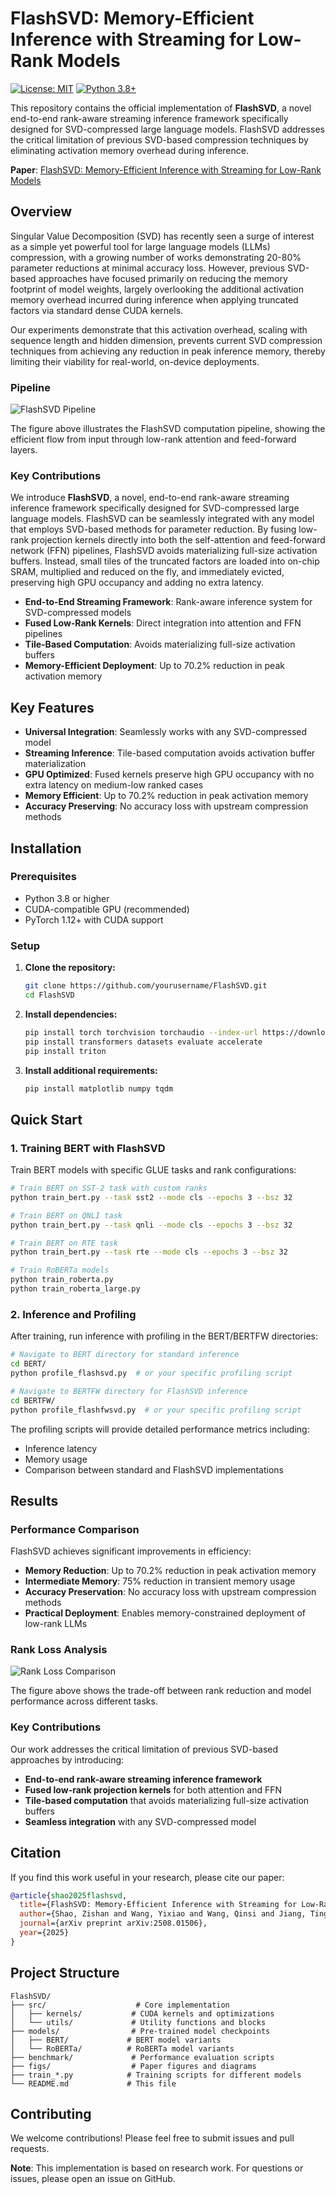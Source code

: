 # FlashSVD: Memory-Efficient Inference with Streaming for Low-Rank Models

[![License: MIT](https://img.shields.io/badge/License-MIT-yellow.svg)](https://opensource.org/licenses/MIT)
[![Python 3.8+](https://img.shields.io/badge/python-3.8+-blue.svg)](https://www.python.org/downloads/)

This repository contains the official implementation of **FlashSVD**, a novel end-to-end rank-aware streaming inference framework specifically designed for SVD-compressed large language models. FlashSVD addresses the critical limitation of previous SVD-based compression techniques by eliminating activation memory overhead during inference.


**Paper**: [FlashSVD: Memory-Efficient Inference with Streaming for Low-Rank Models](https://arxiv.org/abs/2508.01506)


## Overview

Singular Value Decomposition (SVD) has recently seen a surge of interest as a simple yet powerful tool for large language models (LLMs) compression, with a growing number of works demonstrating 20-80% parameter reductions at minimal accuracy loss. However, previous SVD-based approaches have focused primarily on reducing the memory footprint of model weights, largely overlooking the additional activation memory overhead incurred during inference when applying truncated factors via standard dense CUDA kernels.

Our experiments demonstrate that this activation overhead, scaling with sequence length and hidden dimension, prevents current SVD compression techniques from achieving any reduction in peak inference memory, thereby limiting their viability for real-world, on-device deployments.

### Pipeline

![FlashSVD Pipeline](figs/pipeline.png)

The figure above illustrates the FlashSVD computation pipeline, showing the efficient flow from input through low-rank attention and feed-forward layers.


### Key Contributions

We introduce **FlashSVD**, a novel, end-to-end rank-aware streaming inference framework specifically designed for SVD-compressed large language models. FlashSVD can be seamlessly integrated with any model that employs SVD-based methods for parameter reduction. By fusing low-rank projection kernels directly into both the self-attention and feed-forward network (FFN) pipelines, FlashSVD avoids materializing full-size activation buffers. Instead, small tiles of the truncated factors are loaded into on-chip SRAM, multiplied and reduced on the fly, and immediately evicted, preserving high GPU occupancy and adding no extra latency.

- **End-to-End Streaming Framework**: Rank-aware inference system for SVD-compressed models
- **Fused Low-Rank Kernels**: Direct integration into attention and FFN pipelines  
- **Tile-Based Computation**: Avoids materializing full-size activation buffers
- **Memory-Efficient Deployment**: Up to 70.2% reduction in peak activation memory

## Key Features

- **Universal Integration**: Seamlessly works with any SVD-compressed model
- **Streaming Inference**: Tile-based computation avoids activation buffer materialization
- **GPU Optimized**: Fused kernels preserve high GPU occupancy with no extra latency on medium-low ranked cases
- **Memory Efficient**: Up to 70.2% reduction in peak activation memory
- **Accuracy Preserving**: No accuracy loss with upstream compression methods

## Installation

### Prerequisites

- Python 3.8 or higher
- CUDA-compatible GPU (recommended)
- PyTorch 1.12+ with CUDA support

### Setup

1. **Clone the repository:**
   ```bash
   git clone https://github.com/yourusername/FlashSVD.git
   cd FlashSVD
   ```

2. **Install dependencies:**
   ```bash
   pip install torch torchvision torchaudio --index-url https://download.pytorch.org/whl/cu118
   pip install transformers datasets evaluate accelerate
   pip install triton 
   ```

3. **Install additional requirements:**
   ```bash
   pip install matplotlib numpy tqdm
   ```

## Quick Start

### 1. Training BERT with FlashSVD

Train BERT models with specific GLUE tasks and rank configurations:

```bash
# Train BERT on SST-2 task with custom ranks
python train_bert.py --task sst2 --mode cls --epochs 3 --bsz 32

# Train BERT on QNLI task
python train_bert.py --task qnli --mode cls --epochs 3 --bsz 32

# Train BERT on RTE task
python train_bert.py --task rte --mode cls --epochs 3 --bsz 32

# Train RoBERTa models
python train_roberta.py
python train_roberta_large.py
```

### 2. Inference and Profiling

After training, run inference with profiling in the BERT/BERTFW directories:

```bash
# Navigate to BERT directory for standard inference
cd BERT/
python profile_flashsvd.py  # or your specific profiling script

# Navigate to BERTFW directory for FlashSVD inference
cd BERTFW/
python profile_flashfwsvd.py  # or your specific profiling script
```

The profiling scripts will provide detailed performance metrics including:
- Inference latency
- Memory usage
- Comparison between standard and FlashSVD implementations



## Results

### Performance Comparison

FlashSVD achieves significant improvements in efficiency:

- **Memory Reduction**: Up to 70.2% reduction in peak activation memory
- **Intermediate Memory**: 75% reduction in transient memory usage
- **Accuracy Preservation**: No accuracy loss with upstream compression methods
- **Practical Deployment**: Enables memory-constrained deployment of low-rank LLMs

### Rank Loss Analysis

![Rank Loss Comparison](figs/rank_loss_comparison.png)

The figure above shows the trade-off between rank reduction and model performance across different tasks.

### Key Contributions

Our work addresses the critical limitation of previous SVD-based approaches by introducing:

- **End-to-end rank-aware streaming inference framework**
- **Fused low-rank projection kernels** for both attention and FFN
- **Tile-based computation** that avoids materializing full-size activation buffers
- **Seamless integration** with any SVD-compressed model

## Citation

If you find this work useful in your research, please cite our paper:

```bibtex
@article{shao2025flashsvd,
  title={FlashSVD: Memory-Efficient Inference with Streaming for Low-Rank Models},
  author={Shao, Zishan and Wang, Yixiao and Wang, Qinsi and Jiang, Ting and Du, Zhixu and Ye, Hancheng and Zhuo, Danyang and Chen, Yiran and Li, Hai},
  journal={arXiv preprint arXiv:2508.01506},
  year={2025}
}
```

<!-- **Paper**: [FlashSVD: Memory-Efficient Inference with Streaming for Low-Rank Models](https://arxiv.org/abs/2508.01506) -->

## Project Structure

```
FlashSVD/
├── src/                    # Core implementation
│   ├── kernels/           # CUDA kernels and optimizations
│   └── utils/             # Utility functions and blocks
├── models/                # Pre-trained model checkpoints
│   ├── BERT/             # BERT model variants
│   └── RoBERTa/          # RoBERTa model variants
├── benchmark/             # Performance evaluation scripts
├── figs/                  # Paper figures and diagrams
├── train_*.py            # Training scripts for different models
└── README.md             # This file
```

## Contributing

We welcome contributions! Please feel free to submit issues and pull requests.

**Note**: This implementation is based on research work. For questions or issues, please open an issue on GitHub.
